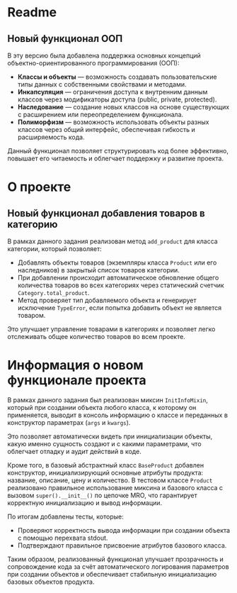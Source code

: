 # Readme
## Новый функционал ООП

В эту версию была добавлена поддержка основных концепций объектно-ориентированного программирования (ООП):

- **Классы и объекты** — возможность создавать пользовательские типы данных с собственными свойствами и методами.
- **Инкапсуляция** — ограничения доступа к внутренним данным классов через модификаторы доступа (public, private, protected).
- **Наследование** — создание новых классов на основе существующих с расширением или переопределением функционала.
- **Полиморфизм** — возможность использовать объекты разных классов через общий интерфейс, обеспечивая гибкость и расширяемость кода.

Данный функционал позволяет структурировать код более эффективно, повышает его читаемость и облегчает поддержку и развитие проекта.

# О проекте

## Новый функционал добавления товаров в категорию

В рамках данного задания реализован метод `add_product` для класса категории, который позволяет:

- Добавлять объекты товаров (экземпляры класса `Product` или его наследников) в закрытый список товаров категории.
- При добавлении происходит автоматическое обновление общего количества товаров во всех категориях через статический счетчик `Category.total_product`.
- Метод проверяет тип добавляемого объекта и генерирует исключение `TypeError`, если попытка добавить объект не является товаром.

Это улучшает управление товарами в категориях и позволяет легко отслеживать общее количество товаров во всем проекте.


# Информация о новом функционале проекта

В рамках данного задания был реализован миксин `InitInfoMixin`, который при создании объекта любого класса, к которому он применяется, выводит в консоль информацию о классе и переданных в конструктор параметрах (`args` и `kwargs`). 

Это позволяет автоматически видеть при инициализации объекты, какую именно сущность создают и с какими параметрами, что облегчает отладку и аудит действий в коде.

Кроме того, в базовый абстрактный класс `BaseProduct` добавлен конструктор, инициализирующий основные атрибуты продукта: название, описание, цену и количество. В тестовом классе `Product` реализовано правильное использование миксина и базового класса с вызовом `super().__init__()` по цепочке MRO, что гарантирует корректную инициализацию и вывод информации.

По итогам добавлены тесты, которые:

- Проверяют корректность вывода информации при создании объекта с помощью перехвата stdout.
- Подтверждают правильное присвоение атрибутов базового класса.

Таким образом, реализованный функционал улучшает прозрачность и сопровождение кода за счёт автоматического логирования параметров при создании объектов и обеспечивает стабильную инициализацию базовых объектов продукта.